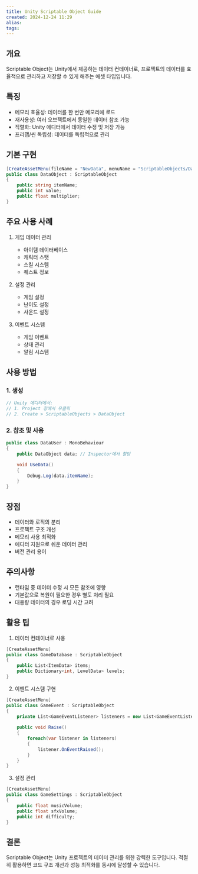 ```yaml
---
title: Unity Scriptable Object Guide
created: 2024-12-24 11:29
alias:
tags:
---
```

## 개요
Scriptable Object는 Unity에서 제공하는 데이터 컨테이너로, 프로젝트의 데이터를 효율적으로 관리하고 저장할 수 있게 해주는 에셋 타입입니다.

## 특징
- 메모리 효율성: 데이터를 한 번만 메모리에 로드
- 재사용성: 여러 오브젝트에서 동일한 데이터 참조 가능
- 직렬화: Unity 에디터에서 데이터 수정 및 저장 가능
- 프리팹/씬 독립성: 데이터를 독립적으로 관리

## 기본 구현
```csharp
[CreateAssetMenu(fileName = "NewData", menuName = "ScriptableObjects/DataObject")]
public class DataObject : ScriptableObject
{
    public string itemName;
    public int value;
    public float multiplier;
}
```

## 주요 사용 사례
1. 게임 데이터 관리
   - 아이템 데이터베이스
   - 캐릭터 스탯
   - 스킬 시스템
   - 퀘스트 정보

2. 설정 관리
   - 게임 설정
   - 난이도 설정
   - 사운드 설정

3. 이벤트 시스템
   - 게임 이벤트
   - 상태 관리
   - 알림 시스템

## 사용 방법

### 1. 생성
```csharp
// Unity 에디터에서:
// 1. Project 창에서 우클릭
// 2. Create > ScriptableObjects > DataObject
```

### 2. 참조 및 사용
```csharp
public class DataUser : MonoBehaviour
{
    public DataObject data; // Inspector에서 할당

    void UseData()
    {
        Debug.Log(data.itemName);
    }
}
```

## 장점
- 데이터와 로직의 분리
- 프로젝트 구조 개선
- 메모리 사용 최적화
- 에디터 지원으로 쉬운 데이터 관리
- 버전 관리 용이

## 주의사항
- 런타임 중 데이터 수정 시 모든 참조에 영향
- 기본값으로 복원이 필요한 경우 별도 처리 필요
- 대용량 데이터의 경우 로딩 시간 고려

## 활용 팁
1. 데이터 컨테이너로 사용
```csharp
[CreateAssetMenu]
public class GameDatabase : ScriptableObject
{
    public List<ItemData> items;
    public Dictionary<int, LevelData> levels;
}
```

2. 이벤트 시스템 구현
```csharp
[CreateAssetMenu]
public class GameEvent : ScriptableObject
{
    private List<GameEventListener> listeners = new List<GameEventListener>();
    
    public void Raise()
    {
        foreach(var listener in listeners)
        {
            listener.OnEventRaised();
        }
    }
}
```

3. 설정 관리
```csharp
[CreateAssetMenu]
public class GameSettings : ScriptableObject
{
    public float musicVolume;
    public float sfxVolume;
    public int difficulty;
}
```

## 결론
Scriptable Object는 Unity 프로젝트의 데이터 관리를 위한 강력한 도구입니다. 적절히 활용하면 코드 구조 개선과 성능 최적화를 동시에 달성할 수 있습니다.


